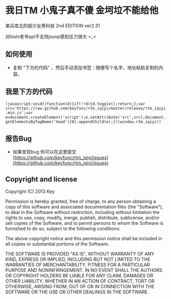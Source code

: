 我日TM 小鬼子真不傻 金坷垃不能给他
=========

某兵库北的超少女黑科技 2nd EDITION ver2.31

对bishi老爷api不支持jsonp感到压力很大 >_<

## 如何使用

* 复制 "下方的代码" ，然后手动添加书签：随便写个名字，地址粘贴复制的内容。

## 我是下方的代码

 `(javascript:void((function(d){if(!!d){d.toggle();return;};var src='https://raw.github.com/keyfunc/rtm_iqiyi/master/release/rtm_iqiyi.min.js';var e=document.createElement('script');e.setAttribute('src',src);document.getElementsByTagName('head')[0].appendChild(e);})(window.rtm_iqiyi)) `

## 报告Bug

* 如果发现bug 你可以在这里提交 [https://github.com/keyfunc/rtm_iqiyi/issues](https://github.com/keyfunc/rtm_iqiyi/issues)

## Copyright and license

Copyright (C) 2013 Key

Permission is hereby granted, free of charge, to any person obtaining a copy of this software and associated documentation files (the "Software"), to deal in the Software without restriction, including without limitation the rights to use, copy, modify, merge, publish, distribute, sublicense, and/or sell copies of the Software, and to permit persons to whom the Software is furnished to do so, subject to the following conditions:

The above copyright notice and this permission notice shall be included in all copies or substantial portions of the Software.

THE SOFTWARE IS PROVIDED "AS IS", WITHOUT WARRANTY OF ANY KIND, EXPRESS OR IMPLIED, INCLUDING BUT NOT LIMITED TO THE WARRANTIES OF MERCHANTABILITY, FITNESS FOR A PARTICULAR PURPOSE AND NONINFRINGEMENT. IN NO EVENT SHALL THE AUTHORS OR COPYRIGHT HOLDERS BE LIABLE FOR ANY CLAIM, DAMAGES OR OTHER LIABILITY, WHETHER IN AN ACTION OF CONTRACT, TORT OR OTHERWISE, ARISING FROM, OUT OF OR IN CONNECTION WITH THE SOFTWARE OR THE USE OR OTHER DEALINGS IN THE SOFTWARE.